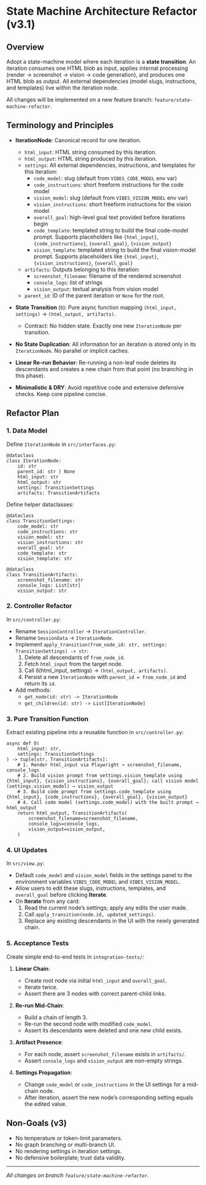 # State Machine Architecture Refactor (v3.1)

## Overview

Adopt a state-machine model where each iteration is a **state transition**. An iteration consumes one HTML blob as input, applies internal processing (render → screenshot → vision → code generation), and produces one HTML blob as output. All external dependencies (model slugs, instructions, and templates) live within the iteration node.

All changes will be implemented on a new feature branch: `feature/state-machine-refactor`.

## Terminology and Principles

- **IterationNode**: Canonical record for one iteration.
  - `html_input`: HTML string consumed by this iteration.
  - `html_output`: HTML string produced by this iteration.
  - `settings`: All external dependencies, instructions, and templates for this iteration:
    - `code_model`: slug (default from `VIBES_CODE_MODEL` env var)
    - `code_instructions`: short freeform instructions for the code model
    - `vision_model`: slug (default from `VIBES_VISION_MODEL` env var)
    - `vision_instructions`: short freeform instructions for the vision model
    - `overall_goal`: high-level goal text provided before iterations begin
    - `code_template`: templated string to build the final code-model prompt. Supports placeholders like `{html_input}`, `{code_instructions}`, `{overall_goal}`, `{vision_output}`
    - `vision_template`: templated string to build the final vision-model prompt. Supports placeholders like `{html_input}`, `{vision_instructions}`, `{overall_goal}`
  - `artifacts`: Outputs belonging to this iteration:
    - `screenshot_filename`: filename of the rendered screenshot
    - `console_logs`: list of strings
    - `vision_output`: textual analysis from vision model
  - `parent_id`: ID of the parent iteration or `None` for the root.

- **State Transition** (`δ`): Pure async function mapping `(html_input, settings)` → `(html_output, artifacts)`.
  - Contract: No hidden state. Exactly one new `IterationNode` per transition.

- **No State Duplication**: All information for an iteration is stored only in its `IterationNode`. No parallel or implicit caches.

- **Linear Re-run Behavior**: Re-running a non-leaf node deletes its descendants and creates a new chain from that point (no branching in this phase).

- **Minimalistic & DRY**: Avoid repetitive code and extensive defensive checks. Keep core pipeline concise.

## Refactor Plan

### 1. Data Model

Define `IterationNode` in `src/interfaces.py`:

```
@dataclass
class IterationNode:
    id: str
    parent_id: str | None
    html_input: str
    html_output: str
    settings: TransitionSettings
    artifacts: TransitionArtifacts
```

Define helper dataclasses:

```
@dataclass
class TransitionSettings:
    code_model: str
    code_instructions: str
    vision_model: str
    vision_instructions: str
    overall_goal: str
    code_template: str
    vision_template: str

@dataclass
class TransitionArtifacts:
    screenshot_filename: str
    console_logs: List[str]
    vision_output: str
```

### 2. Controller Refactor

In `src/controller.py`:

- Rename `SessionController` → `IterationController`.
- Rename `SessionData` → `IterationNode`.
- Implement `apply_transition(from_node_id: str, settings: TransitionSettings) -> str`:
  1. Delete all descendants of `from_node_id`.
  2. Fetch `html_input` from the target node.
  3. Call δ(html_input, settings) → `(html_output, artifacts)`.
  4. Persist a new `IterationNode` with `parent_id = from_node_id` and return its `id`.
- Add methods:
  - `get_node(id: str) -> IterationNode`
  - `get_children(id: str) -> List[IterationNode]`

### 3. Pure Transition Function

Extract existing pipeline into a reusable function in `src/controller.py`:

```
async def δ(
    html_input: str,
    settings: TransitionSettings
) -> tuple[str, TransitionArtifacts]:
    # 1. Render html_input via Playwright → screenshot_filename, console_logs
    # 2. Build vision prompt from settings.vision_template using {html_input}, {vision_instructions}, {overall_goal}; call vision model (settings.vision_model) → vision_output
    # 3. Build code prompt from settings.code_template using {html_input}, {code_instructions}, {overall_goal}, {vision_output}
    # 4. Call code model (settings.code_model) with the built prompt → html_output
    return html_output, TransitionArtifacts(
        screenshot_filename=screenshot_filename,
        console_logs=console_logs,
        vision_output=vision_output,
    )
```

### 4. UI Updates

In `src/view.py`:

- Default `code_model` and `vision_model` fields in the settings panel to the environment variables `VIBES_CODE_MODEL` and `VIBES_VISION_MODEL`.
- Allow users to edit these slugs, instructions, templates, and `overall_goal` before clicking **Iterate**.
- On **Iterate** from any card:
  1. Read the current node’s settings; apply any edits the user made.
  2. Call `apply_transition(node.id, updated_settings)`.
  3. Replace any existing descendants in the UI with the newly generated chain.

### 5. Acceptance Tests

Create simple end-to-end tests in `integration-tests/`:

1. **Linear Chain**:
   - Create root node via initial `html_input` and `overall_goal`.
   - Iterate twice.
   - Assert there are 3 nodes with correct parent-child links.

2. **Re-run Mid-Chain**:
   - Build a chain of length 3.
   - Re-run the second node with modified `code_model`.
   - Assert its descendants were deleted and one new child exists.

3. **Artifact Presence**:
   - For each node, assert `screenshot_filename` exists in `artifacts/`.
   - Assert `console_logs` and `vision_output` are non-empty strings.

4. **Settings Propagation**:
   - Change `code_model` or `code_instructions` in the UI settings for a mid-chain node.
   - After iteration, assert the new node’s corresponding setting equals the edited value.

## Non-Goals (v3)

- No temperature or token-limit parameters.
- No graph branching or multi-branch UI.
- No rendering settings in iteration settings.
- No defensive boilerplate; trust data validity.

---

*All changes on branch `feature/state-machine-refactor`.*
